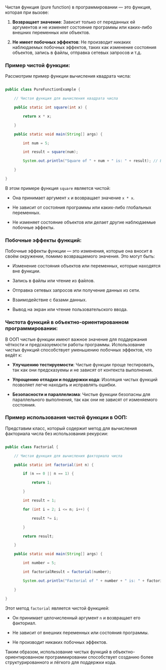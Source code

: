 Чистая функция (pure function) в программировании — это функция, которая при вызове:

1. **Возвращает значение**: Зависит только от переданных ей аргументов и не изменяет состояние программы или каких-либо внешних переменных или объектов.

2. **Не имеет побочных эффектов**: Не производит никаких наблюдаемых побочных эффектов, таких как изменение состояния объектов, запись в файлы, отправка сетевых запросов и т.д.

### Пример чистой функции:

Рассмотрим пример функции вычисления квадрата числа:

```java

public class PureFunctionExample {

    // Чистая функция для вычисления квадрата числа

    public static int square(int x) {

        return x * x;

    }

    public static void main(String[] args) {

        int num = 5;

        int result = square(num);

        System.out.println("Square of " + num + " is: " + result); // Выведет: Square of 5 is: 25

    }

}

```

В этом примере функция `square` является чистой:

- Она принимает аргумент `x` и возвращает значение `x * x`.

- Не зависит от состояния программы или каких-либо глобальных переменных.

- Не изменяет состояние объектов или делает другие наблюдаемые побочные эффекты.

### Побочные эффекты функций:

Побочные эффекты функции — это изменения, которые она вносит в своём окружении, помимо возвращаемого значения. Это могут быть:

- Изменение состояния объектов или переменных, которые находятся вне функции.

- Запись в файлы или чтение из файлов.

- Отправка сетевых запросов или получение данных из сети.

- Взаимодействие с базами данных.

- Вывод на экран или чтение пользовательского ввода.

### Чистота функций в объектно-ориентированном программировании:

В ООП чистые функции имеют важное значение для поддержания чёткости и предсказуемости работы программы. Использование чистых функций способствует уменьшению побочных эффектов, что ведёт к:

- **Улучшению тестируемости**: Чистые функции проще тестировать, так как они предсказуемы и не зависят от контекста выполнения.

- **Упрощению отладки и поддержки кода**: Изоляция чистых функций позволяет легче находить и исправлять ошибки.

- **Безопасности и параллелизма**: Чистые функции безопасны для параллельного выполнения, так как они не зависят от изменяемого состояния.

### Пример использования чистой функции в ООП:

Представим класс, который содержит метод для вычисления факториала числа без использования рекурсии:

```java

public class Factorial {

    // Чистая функция для вычисления факториала числа

    public static int factorial(int n) {

        if (n == 0 || n == 1) {

            return 1;

        }

        int result = 1;

        for (int i = 2; i <= n; i++) {

            result *= i;

        }

        return result;

    }

    public static void main(String[] args) {

        int number = 5;

        int factorialResult = factorial(number);

        System.out.println("Factorial of " + number + " is: " + factorialResult); // Выведет: Factorial of 5 is: 120

    }

}

```

Этот метод `factorial` является чистой функцией:

- Он принимает целочисленный аргумент `n` и возвращает его факториал.

- Не зависит от внешних переменных или состояния программы.

- Не производит никаких побочных эффектов.

Таким образом, использование чистых функций в объектно-ориентированном программировании способствует созданию более структурированного и лёгкого для поддержки кода.